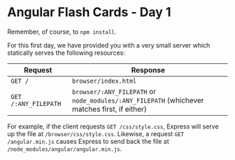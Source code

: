 # Angular Flash Cards - Day 1

Remember, of course, to `npm install`.

For this first day, we have provided you with a very small server which statically serves the following resources:

Request | Response
----|----
`GET /` | `browser/index.html`
`GET /:ANY_FILEPATH` | `browser/:ANY_FILEPATH` or `node_modules/:ANY_FILEPATH` (whichever matches first, if either)

For example, if the client requests `GET /css/style.css`, Express will serve up the file at `/browser/css/style.css`. Likewise, a request `GET /angular.min.js` causes Express to send back the file at `/node_modules/angular/angular.min.js`.

